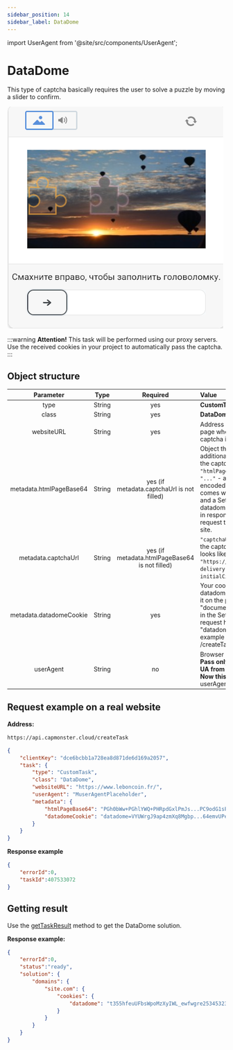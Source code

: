 ```yaml
---
sidebar_position: 14
sidebar_label: DataDome
---
```


import UserAgent from '@site/src/components/UserAgent';


# DataDome

This type of captcha basically requires the user to solve a puzzle by moving a slider to confirm. 

![](datadome.png)

:::warning **Attention!**
This task will be performed using our proxy servers. Use the received cookies in your project to automatically pass the captcha.
:::

## **Object structure**

|**Parameter**|**Type**|**Required**|**Value**|
| :-: | :-: | :-: | :- | 
|type|String|yes|**CustomTask**|
|class|String|yes|**DataDome**|
|websiteURL|String|yes|Address of the main page where the captcha is solved.|
|metadata.htmlPageBase64|String|yes (if metadata.captchaUrl is not filled)|Object that contains additional data about the captcha: `"htmlPageBase64": "..."` - a base64 encoded html page that comes with a 403 code and a Set-Cookie: datadome="..." header in response to a get request to the target site.|
|metadata.captchaUrl|String|yes (if metadata.htmlPageBase64 is not filled)|`"captchaUrl"` - link to the captcha. Usually it looks like this: `"https://geo.captcha-delivery.com/captcha/?initialCid=..."`.|
|metadata.datadomeCookie|String|yes|Your cookies from datadome. You can get it on the page using "document.cookie" or in the Set-Cookie request header: "datadome=..." (see example request /createTask)|
|userAgent|String|no|Browser User-Agent.<br /> **Pass only the actual UA from Windows OS. Now this is**: userAgentPlaceholder|

## **Request example on a real website**

**Address:** 
```http
https://api.capmonster.cloud/createTask
```

```json
{
    "clientKey": "dce6bcbb1a728ea8d871de6d169a2057",
    "task": {
        "type": "CustomTask",
        "class": "DataDome",
        "websiteURL": "https://www.leboncoin.fr/",
        "userAgent": "MuserAgentPlaceholder",
        "metadata": {
            "htmlPageBase64": "PGh0bWw+PGhlYWQ+PHRpdGxlPmJs...PC9odG1sPg==",
            "datadomeCookie": "datadome=VYUWrgJ9ap4zmXq8Mgbp...64emvUPeON45z"
        }
    }
}
```

**Response example**

```json
{
    "errorId":0,
    "taskId":407533072
}
```

## **Getting result**
Use the [getTaskResult](../api/methods/get-task-result.md) method to get the DataDome solution.

**Response example:**

```json
{
    "errorId":0,
    "status":"ready",
    "solution": {
        "domains": {
            "site.com": {
                "cookies": {
                    "datadome": "t355hfeuUFbsWpoMzXyIWL_ewfwgre25345323rwgregeFEkG5iju9esKVfWMzuLAjcfCIJUIHU7332At1l~HY78g782hidwfeO4K2ZP_CFHYUFEgygfiYGfGYEUfgyefWrXG6_3sy; Max-Age=31536000; Domain=.site.com; Path=/; Secure; SameSite=Lax"
                }
            }
        }
    }
}
```

